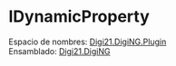 # IDynamicProperty

Espacio de nombres: [Digi21.DigiNG.Plugin](../../)  
Ensamblado: [Digi21.DigiNG](../../../digi21.diging/)



